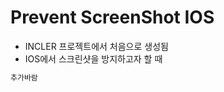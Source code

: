 # Prevent ScreenShot IOS
* INCLER 프로젝트에서 처음으로 생성됨
* IOS에서 스크린샷을 방지하고자 할 때

<tabs>
<tab title="IOS">

```Swift
추가바람
```
</tab>
</tabs>
